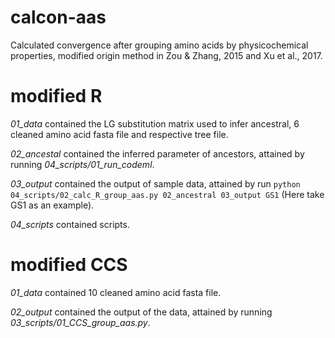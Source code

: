 # calcon-aas
Calculated convergence after grouping amino acids by physicochemical properties, modified origin method in Zou &amp; Zhang, 2015 and Xu et al., 2017.

# modified R
*01_data* contained the LG substitution matrix used to infer ancestral, 6 cleaned amino acid fasta file and respective tree file.

*02_ancestal* contained the inferred parameter of ancestors, attained by running *04_scripts/01_run_codeml*.

*03_output* contained the output of sample data, attained by run `python 04_scripts/02_calc_R_group_aas.py 02_ancestral 03_output GS1` (Here take GS1 as an example).

*04_scripts* contained scripts.

# modified CCS
*01_data* contained 10 cleaned amino acid fasta file.

*02_output* contained the output of the data, attained by running *03_scripts/01_CCS_group_aas.py*.
